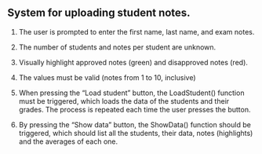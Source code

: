 ## System for uploading student notes.
1. The user is prompted to enter the first name, last name, and exam notes.

2. The number of students and notes per student are unknown.

3. Visually highlight approved notes (green) and disapproved notes (red).

4. The values must be valid (notes from 1 to 10, inclusive)

5. When pressing the “Load student” button, the LoadStudent() function must be triggered, which loads the data of the students and their grades. The process is repeated each time the user presses the button.

6. By pressing the “Show data” button, the ShowData() function should be triggered, which should list all the students, their data, notes (highlights) and the averages of each one.
